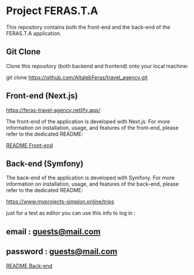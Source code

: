 # Project FERAS.T.A

This repository contains both the front-end and the back-end of the FERAS.T.A application.

## Git Clone

Clone this repository (both backend and frontend) onto your local machine:

git clone https://github.com/AltalebFeras/travel_agency.git

## Front-end (Next.js)

https://feras-travel-agency.netlify.app/

The front-end of the application is developed with Next.js.
For more information on installation, usage, and features of the front-end, please refer to the dedicated README:

[README Front-end](frontend/RueadmeFront.md)

## Back-end (Symfony)



The back-end of the application is developed with Symfony.
For more information on installation, usage, and features of the back-end, please refer to the dedicated README:

https://www.myprojects-simplon.online/trips

just for a test as  editor you can use this info to log in :

## email : guests@mail.com
## password : guests@mail.com

[README Back-end](backend/ReadmeBack.md)